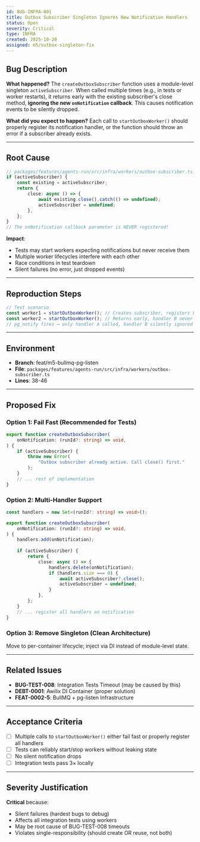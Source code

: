 ```yaml
---
id: BUG-INFRA-001
title: Outbox Subscriber Singleton Ignores New Notification Handlers
status: Open
severity: Critical
type: INFRA
created: 2025-10-20
assigned: m5/outbox-singleton-fix
---
```


## Bug Description

**What happened?**
The `createOutboxSubscriber` function uses a module-level singleton `activeSubscriber`. When called multiple times (e.g., in tests or worker restarts), it returns early with the existing subscriber's close method, **ignoring the new `onNotification` callback**. This causes notification events to be silently dropped.

**What did you expect to happen?**
Each call to `startOutboxWorker()` should properly register its notification handler, or the function should throw an error if a subscriber already exists.

---

## Root Cause

```typescript
// packages/features/agents-run/src/infra/workers/outbox-subscriber.ts:38
if (activeSubscriber) {
	const existing = activeSubscriber;
	return {
		close: async () => {
			await existing.close().catch(() => undefined);
			activeSubscriber = undefined;
		},
	};
}
// The onNotification callback parameter is NEVER registered!
```

**Impact**:
- Tests may start workers expecting notifications but never receive them
- Multiple worker lifecycles interfere with each other
- Race conditions in test teardown
- Silent failures (no error, just dropped events)

---

## Reproduction Steps

```typescript
// Test scenario
const worker1 = startOutboxWorker(); // Creates subscriber, registers handler A
const worker2 = startOutboxWorker(); // Returns early, handler B never registered!
// pg_notify fires → only handler A called, handler B silently ignored
```

---

## Environment

- **Branch**: feat/m5-bullmq-pg-listen
- **File**: `packages/features/agents-run/src/infra/workers/outbox-subscriber.ts`
- **Lines**: 38-46

---

## Proposed Fix

### Option 1: Fail Fast (Recommended for Tests)
```typescript
export function createOutboxSubscriber(
	onNotification: (runId?: string) => void,
) {
	if (activeSubscriber) {
		throw new Error(
			"Outbox subscriber already active. Call close() first."
		);
	}
	// ... rest of implementation
}
```

### Option 2: Multi-Handler Support
```typescript
const handlers = new Set<(runId?: string) => void>();

export function createOutboxSubscriber(
	onNotification: (runId?: string) => void,
) {
	handlers.add(onNotification);
	
	if (activeSubscriber) {
		return {
			close: async () => {
				handlers.delete(onNotification);
				if (handlers.size === 0) {
					await activeSubscriber?.close();
					activeSubscriber = undefined;
				}
			},
		};
	}
	// ... register all handlers on notification
}
```

### Option 3: Remove Singleton (Clean Architecture)
Move to per-container lifecycle; inject via DI instead of module-level state.

---

## Related Issues

- **BUG-TEST-008**: Integration Tests Timeout (may be caused by this)
- **DEBT-0001**: Awilix DI Container (proper solution)
- **FEAT-0002-5**: BullMQ + pg-listen Infrastructure

---

## Acceptance Criteria

- [ ] Multiple calls to `startOutboxWorker()` either fail fast or properly register all handlers
- [ ] Tests can reliably start/stop workers without leaking state
- [ ] No silent notification drops
- [ ] Integration tests pass 3× locally

---

## Severity Justification

**Critical** because:
- Silent failures (hardest bugs to debug)
- Affects all integration tests using workers
- May be root cause of BUG-TEST-008 timeouts
- Violates single-responsibility (should create OR reuse, not both)

